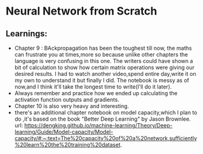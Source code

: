 # Neural Network from Scratch
## Learnings:
- Chapter 9 : BAckpropagation has been the toughest till now, the maths can frustrate you at times,more so because unlike other chapters the language is very confusing
  in this one. The writers could have shown a bit of calculation to show how certain matrix operations were giving our desired results. I had to watch another video,spend entire day,write it on my own to understand it but finally I did. The notebook is messy as of now,and I think it'll take the longest time to write(I'll do it later).
- Always remember and practice how we ended up calculating the activation function outputs and gradients.
- Chapter 10 is also very heavy and interesting.
- there's an additional chapter notebook on model capacity,which I plan to do ,it's based on the book "Better Deep Learning" by Jason Brownlee. <br> url:  https://dengking.github.io/machine-learning/Theory/Deep-learning/Guide/Model-capacity/Model-capacity/#:~:text=The%20capacity%20of%20a%20network,sufficiently%20learn%20the%20training%20dataset.
